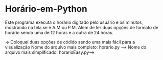 # Horário-em-Python
Este programa executa o horário digitado pelo usuário e os minutos, mostrando na tela se é A.M ou P.M. Alem de ter duas opções de formato de horário sendo uma de 12 horas e a outra de 24 horas. 

-> Coloquei duas opções de códido sendo uma mais fácil para a visualização 
 Nome do arquivo mais completo: horario.py -->
 Nome do arquivo mais simplificado: horarioEasy.py-->
